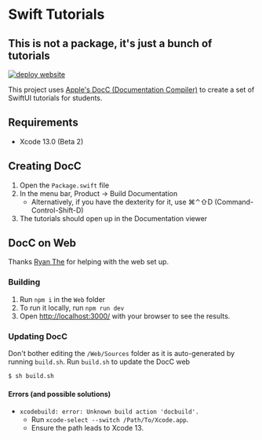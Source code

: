 # Swift Tutorials
## This is not a package, it's just a bunch of tutorials

[![deploy website](https://github.com/tinkercademy/Swift-Tutorials/actions/workflows/main.yml/badge.svg)](https://github.com/tinkercademy/Swift-Tutorials/actions/workflows/main.yml)

This project uses [Apple's DocC (Documentation Compiler)](http://developer.apple.com/documentation/docc/) to create a set of SwiftUI tutorials for students.

## Requirements
- Xcode 13.0 (Beta 2)

## Creating DocC
1. Open the `Package.swift` file
2. In the menu bar, Product → Build Documentation
    - Alternatively, if you have the dexterity for it, use ⌘⌃⇧D (Command-Control-Shift-D)
3. The tutorials should open up in the Documentation viewer

## DocC on Web
Thanks [Ryan The](https://github.com/theboi) for helping with the web set up.

### Building
1. Run `npm i` in the `Web` folder
2. To run it locally, run `npm run dev`
3. Open [http://localhost:3000/](http://localhost:3000/) with your browser to see the results.

### Updating DocC
Don't bother editing the `/Web/Sources` folder as it is auto-generated by running `build.sh`. 
Run `build.sh` to update the DocC web
```sh
$ sh build.sh
```

#### Errors (and possible solutions)
- `xcodebuild: error: Unknown build action 'docbuild'.`
    - Run `xcode-select --switch /Path/To/Xcode.app`. 
    - Ensure the path leads to Xcode 13.
